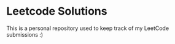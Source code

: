 # Leetcode Solutions

This is a personal repository used to keep track of my LeetCode submissions :)
